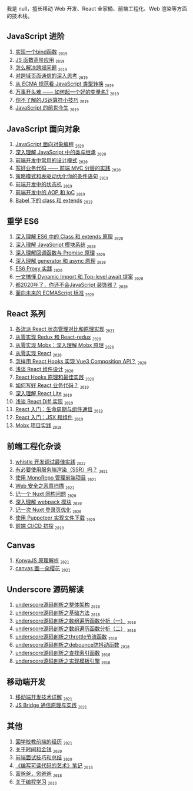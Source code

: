 我是 null，擅长移动 Web 开发、React 全家桶、前端工程化、Web 渲染等方面的技术栈。

## JavaScript 进阶
 1. [实现一个bind函数][19] <sub>`2019`</sub>
 2. [JS 函数高阶应用][21] <sub>`2019`</sub>
 3. [怎么解决跨域问题][25] <sub>`2019`</sub>
 4. [对跨域页面通信的深入思考][24] <sub>`2019`</sub>
 5. [从 ECMA 规范看 JavaScript 类型转换][22] <sub>`2019`</sub>
 6. [万事开头难 —— 如何起一个好的变量名?](https://github.com/yinguangyao/blog/issues/66) <sub>`2019`</sub>
 7. [你不了解的JS运算符小技巧](https://github.com/yinguangyao/blog/issues/67) <sub>`2019`</sub>
 8. [JavaScript 的前世今生](https://github.com/yinguangyao/blog/issues/71) <sub>`2019`</sub>
 
 
 
## JavaScript 面向对象
 1. [JavaScript 面向对象编程](https://github.com/yinguangyao/blog/issues/62) <sub>`2020`</sub>
 2. [深入理解 JavaScript 中的类与继承][23] <sub>`2020`</sub>
 3. [前端开发中常用的设计模式](https://github.com/yinguangyao/blog/issues/64) <sub>`2020`</sub>
 4. [写好业务代码 —— 前端 MVC 分层的实践](https://github.com/yinguangyao/blog/issues/63) <sub>`2020`</sub>
 5. [策略模式和表驱动优化你的条件语句][18] <sub>`2019`</sub>
 6. [前端开发中的状态机](https://github.com/yinguangyao/blog/issues/57) <sub>`2019`</sub>
 7. [前端开发中的 AOP 和 IoC](https://github.com/yinguangyao/blog/issues/39)  <sub>`2019`</sub>
 8. [Babel 下的 class 和 extends](https://github.com/yinguangyao/blog/issues/72) <sub>`2019`</sub>
 
 
## 重学 ES6
 1. [深入理解 ES6 中的 Class 和 extends 原理](https://github.com/yinguangyao/blog/issues/53) <sub>`2020`</sub>
 2. [深入理解 JavaScript 模块系统](https://github.com/yinguangyao/blog/issues/61) <sub>`2020`</sub>
 3. [深入理解回调函数与 Promise 原理](https://github.com/yinguangyao/blog/issues/51) <sub>`2020`</sub>
 4. [深入理解 generator 和 async 原理](https://github.com/yinguangyao/blog/issues/52) <sub>`2020`</sub>
 5. [ES6 Proxy 实践](https://github.com/yinguangyao/blog/issues/41) <sub>`2020`</sub>
 6. [一文搞懂 Dynamic Import 和 Top-level await 提案](https://github.com/yinguangyao/blog/issues/38) <sub>`2020`</sub>
 7. [都2020年了，你还不会JavaScript 装饰器？](https://github.com/yinguangyao/blog/issues/34) <sub>`2020`</sub>
 8. [面向未来的 ECMAScript 标准](https://github.com/yinguangyao/blog/issues/60) <sub>`2020`</sub>
 
 
## React 系列
 1. [各流派 React 状态管理对比和原理实现](https://github.com/yinguangyao/blog/issues/56) <sub>`2021`</sub>
 2. [从零实现 Redux 和 React-redux][15] <sub>`2020`</sub>
 3. [从零实现 Mobx：深入理解 Mobx 原理](https://github.com/yinguangyao/blog/issues/54) <sub>`2020`</sub>
 4. [从零实现 React](https://github.com/yinguangyao/blog/issues/73) <sub>`2020`</sub>
 5. [怎样用 React Hooks 实现 Vue3 Composition API？][16] <sub>`2020`</sub>
 6. [浅谈 React 组件设计](https://github.com/yinguangyao/blog/issues/40) <sub>`2020`</sub>
 7. [React Hooks 原理和最佳实践](https://zhuanlan.zhihu.com/p/136171624) <sub>`2020`</sub>
 8. [如何写好 React 业务代码？][17] <sub>`2019`</sub>
 9. [深入理解 React Lite][11] <sub>`2019`</sub>
 10. [浅谈 React Diff 实现][14] <sub>`2019`</sub>
 11. [React 入门：生命周期与组件通信](https://github.com/yinguangyao/blog/issues/59) <sub>`2019`</sub>
 12. [React 入门：JSX 和组件](https://github.com/yinguangyao/blog/issues/58) <sub>`2019`</sub>
 13. [Mobx 项目实践][12] <sub>`2018`</sub>

## 前端工程化杂谈
 1. [whistle 开发调试最佳实践](https://github.com/yinguangyao/blog/issues/77) <sub>`2022`</sub>
 2. [有必要使用服务端渲染（SSR）吗？](https://github.com/yinguangyao/blog/issues/46) <sub>`2021`</sub>
 3. [使用 MonoRepo 管理前端项目](https://zhuanlan.zhihu.com/p/333021512) <sub>`2021`</sub>
 4. [Web 安全之恶意扫描](https://github.com/yinguangyao/blog/issues/55) <sub>`2021`</sub>
 5. [记一个 Nuxt 同构问题](https://github.com/yinguangyao/blog/issues/42) <sub>`2020`</sub>
 6. [深入理解 webpack 模块](https://github.com/yinguangyao/blog/issues/43) <sub>`2020`</sub>
 7. [记一次 Nuxt 登录页优化](https://github.com/yinguangyao/blog/issues/44) <sub>`2020`</sub>
 8. [使用 Puppeteer 实现文件下载](https://github.com/yinguangyao/blog/issues/69) <sub>`2020`</sub>
 9. [前端 CI/CD 初探][26] <sub>`2019`</sub>

## Canvas
 1. [KonvaJS 原理解析](https://github.com/yinguangyao/blog/issues/68) <sub>`2021`</sub>
 2. [canvas 画一朵樱花](https://github.com/yinguangyao/blog/issues/48) <sub>`2021`</sub>


## Underscore 源码解读
 1. [underscore源码剖析之整体架构][1] <sub>`2018`</sub>
 2. [underscore源码剖析之基础方法][2] <sub>`2018`</sub>
 3. [underscore源码剖析之数组遍历函数分析（一）][3] <sub>`2018`</sub>
 4. [underscore源码剖析之数组遍历函数分析（二）][4] <sub>`2018`</sub>
 5. [underscore源码剖析之throttle节流函数][5] <sub>`2018`</sub>
 6. [underscore源码剖析之debounce防抖动函数][6] <sub>`2018`</sub>
 7. [underscore源码剖析之查找索引函数][7] <sub>`2018`</sub>
 8. [underscore源码剖析之实现模板引擎][8] <sub>`2018`</sub>

## 移动端开发
 1. [移动端开发技术详解](https://github.com/yinguangyao/blog/issues/49) <sub>`2021`</sub>
 2. [JS Bridge 通信原理与实践](https://github.com/yinguangyao/blog/issues/50) <sub>`2021`</sub>

## 其他
 1. [回学校教前端的经历](https://github.com/yinguangyao/blog/issues/70) <sub>`2021`</sub>
 2. [关于时间和金钱](https://github.com/yinguangyao/blog/issues/74) <sub>`2020`</sub>
 3. [前端面试技巧和总结](https://github.com/yinguangyao/blog/issues/75) <sub>`2020`</sub>
 4. [《编写可读代码的艺术》笔记][20] <sub>`2018`</sub>
 5. [富爸爸，穷爸爸][30] <sub>`2018`</sub>
 6. [关于编程学习][31] <sub>`2018`</sub>
 

  [1]: https://github.com/yinguangyao/blog/issues/7
  [2]: https://github.com/yinguangyao/blog/issues/15
  [3]: https://github.com/yinguangyao/blog/issues/16
  [4]: https://github.com/yinguangyao/blog/issues/17
  [5]: https://github.com/yinguangyao/blog/issues/18
  [6]: https://github.com/yinguangyao/blog/issues/19
  [7]: https://github.com/yinguangyao/blog/issues/20
  [8]: https://github.com/yinguangyao/blog/issues/4
  [9]: https://github.com/yinguangyao/blog/issues/6
  [10]: https://github.com/yinguangyao/blog/issues/13
  [11]: https://github.com/yinguangyao/blog/issues/10
  [12]: https://github.com/yinguangyao/blog/issues/9
  [13]: https://github.com/yinguangyao/blog/issues/26
  [14]: https://github.com/yinguangyao/blog/issues/27
  [15]: https://github.com/yinguangyao/blog/issues/35
  [16]: https://github.com/yinguangyao/blog/issues/37
  [17]: https://github.com/yinguangyao/blog/issues/23
  [18]: https://github.com/yinguangyao/blog/issues/14
  [19]: https://github.com/yinguangyao/blog/issues/5
  [20]: https://github.com/yinguangyao/blog/issues/1
  [21]: https://github.com/yinguangyao/blog/issues/3
  [22]: https://github.com/yinguangyao/blog/issues/30
  [23]: https://github.com/yinguangyao/blog/issues/29
  [24]: https://github.com/yinguangyao/blog/issues/33
  [25]: https://github.com/yinguangyao/blog/issues/32
  [26]: http://share.gyyin.top/Shopee/CI.html
  [27]: https://github.com/yinguangyao/blog/issues/28
  [28]: https://github.com/yinguangyao/blog/issues/24
  [29]: https://github.com/yinguangyao/blog/issues/21
  [30]: https://github.com/yinguangyao/blog/issues/25
  [31]: https://github.com/yinguangyao/blog/issues/31
